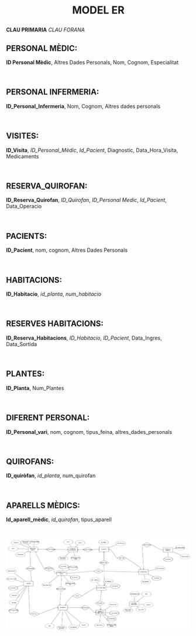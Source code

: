 # <p align="center"> MODEL ER </p>



**CLAU PRIMARIA**  *CLAU FORANA*


PERSONAL MÈDIC: <br>
---------------
**ID Personal Mèdic**, Altres Dades Personals, Nom, Cognom,  Especialitat

<br>

PERSONAL INFERMERIA: <br>
--------------------
**ID_Personal_Infermeria**, Nom, Cognom, Altres dades personals

<br>

VISITES: <br> 
--------
**ID_Visita**, *ID_Personal_Mèdic*, *Id_Pacient*, Diagnostic, Data_Hora_Visita, Medicaments

<br>

RESERVA_QUIROFAN: <br>
-----------------
**ID_Reserva_Quirofan**, *ID_Quirofan*, *ID_Personal Medic*, *Id_Pacient*, Data_Operacio

<br>

PACIENTS: <br>
---------
**ID_Pacient**, nom, cognom, Altres Dades Personals

<br>

HABITACIONS: <br>
------------
**ID_Habitacio**, *id_planta*, *num_habitacio*

<br>

RESERVES HABITACIONS: <br>
---------------------
**ID_Reserva_Habitacions**, *ID_Habitacio*, *ID_Pacient*, Data_Ingres, Data_Sortida

<br>

PLANTES: <br>
--------
**ID_Planta**, Num_Plantes

<br>

DIFERENT PERSONAL: <br>
------------------
**ID_Personal_vari**, nom, cognom, tipus_feina, altres_dades_personals

<br>

QUIROFANS: <br>
----------
**ID_quiròfan**, *id_planta*, num_quirofan

<br>

APARELLS MÈDICS: <br>
----------------
**Id_aparell_mèdic**, *id_quirofan*, tipus_aparell

<br>

![Imatge_ModelER](Imatges/Model_Relacional.png)
